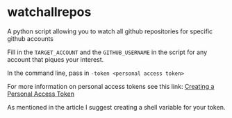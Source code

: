 # watchallrepos
A python script allowing you to watch all github repositories for specific github accounts

Fill in the `TARGET_ACCOUNT` and the `GITHUB_USERNAME` in the script for any account that piques your interest. 

In the command line, pass in `-token <personal access token>`

For more information on personal access tokens see this link: [Creating a Personal Access Token](https://docs.github.com/en/authentication/keeping-your-account-and-data-secure/creating-a-personal-access-token)

As mentioned in the article I suggest creating a shell variable for your token.
